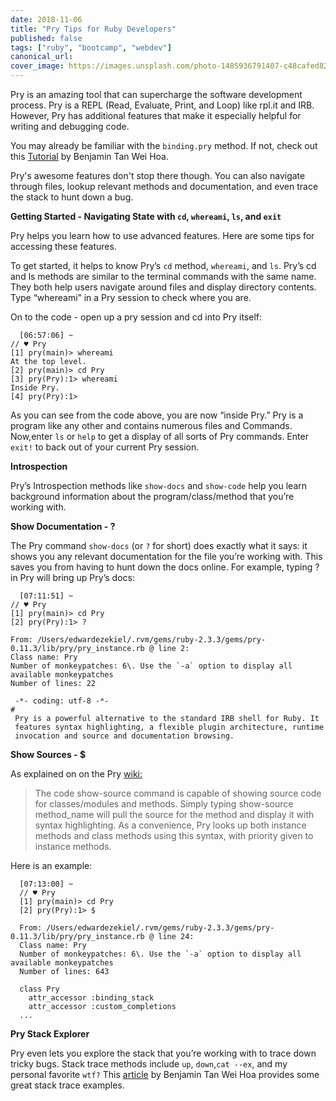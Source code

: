 ```yaml
---
date: 2018-11-06
title: "Pry Tips for Ruby Developers"
published: false
tags: ["ruby", "bootcamp", "webdev"]
canonical_url:
cover_image: https://images.unsplash.com/photo-1485936791407-c48cafed8213?ixlib=rb-1.2.1&ixid=eyJhcHBfaWQiOjEyMDd9&auto=format&fit=crop&w=1650&q=80
---
```


Pry is an amazing tool that can supercharge the software development process. Pry is a REPL (Read, Evaluate, Print, and Loop) like rpl.it and IRB. However, Pry has additional features that make it especially helpful for writing and debugging code.

You may already be familiar with the `binding.pry` method. If not, check out this [Tutorial](https://www.sitepoint.com/rubyists-time-pry-irb/) by Benjamin Tan Wei Hoa.

Pry's awesome features don't stop there though. You can also navigate through files, lookup relevant methods and documentation, and even trace the stack to hunt down a bug.

**Getting Started - Navigating State with `cd`, `whereami`, `ls`, and `exit`**

Pry helps you learn how to use advanced features. Here are some tips for accessing these features.

To get started, it helps to know Pry’s `cd` method, `whereami`, and `ls`. Pry’s cd and ls methods are similar to the terminal commands with the same name. They both help users navigate around files and display directory contents. Type “whereami” in a Pry session to check where you are.

On to the code - open up a pry session and cd into Pry itself:

      [06:57:06] ~
    // ♥ Pry
    [1] pry(main)> whereami
    At the top level.
    [2] pry(main)> cd Pry
    [3] pry(Pry):1> whereami
    Inside Pry.
    [4] pry(Pry):1>

As you can see from the code above, you are now “inside Pry.” Pry is a program like any other and contains numerous files and Commands. Now,enter `ls` or `help` to get a display of all sorts of Pry commands. Enter `exit!` to back out of your current Pry session.

**Introspection**

Pry’s Introspection methods like `show-docs` and `show-code` help you learn background information about the program/class/method that you’re working with.

**Show Documentation - ?**

The Pry command `show-docs` (or `?` for short) does exactly what it says: it shows you any relevant documentation for the file you’re working with. This saves you from having to hunt down the docs online. For example, typing ? in Pry will bring up Pry’s docs:

      [07:11:51] ~
    // ♥ Pry
    [1] pry(main)> cd Pry
    [2] pry(Pry):1> ?

    From: /Users/edwardezekiel/.rvm/gems/ruby-2.3.3/gems/pry-0.11.3/lib/pry/pry_instance.rb @ line 2:
    Class name: Pry
    Number of monkeypatches: 6\. Use the `-a` option to display all available monkeypatches
    Number of lines: 22

     -*- coding: utf-8 -*-
    #
     Pry is a powerful alternative to the standard IRB shell for Ruby. It
     features syntax highlighting, a flexible plugin architecture, runtime
     invocation and source and documentation browsing.

**Show Sources - \$**

As explained on on the Pry [wiki:](https://github.com/pry/pry/wiki/Source-browsing)

> The code show-source command is capable of showing source code for classes/modules and methods. Simply typing show-source method_name will pull the source for the method and display it with syntax highlighting. As a convenience, Pry looks up both instance methods and class methods using this syntax, with priority given to instance methods.

Here is an example:

      [07:13:00] ~
      // ♥ Pry
      [1] pry(main)> cd Pry
      [2] pry(Pry):1> $

      From: /Users/edwardezekiel/.rvm/gems/ruby-2.3.3/gems/pry-0.11.3/lib/pry/pry_instance.rb @ line 24:
      Class name: Pry
      Number of monkeypatches: 6\. Use the `-a` option to display all available monkeypatches
      Number of lines: 643

      class Pry
        attr_accessor :binding_stack
        attr_accessor :custom_completions
      ...

**Pry Stack Explorer**

Pry even lets you explore the stack that you’re working with to trace down tricky bugs. Stack trace methods include `up`, `down`,`cat --ex`, and my personal favorite `wtf?` This [article](https://www.sitepoint.com/rubyists-time-pry-irb/) by Benjamin Tan Wei Hoa provides some great stack trace examples.
